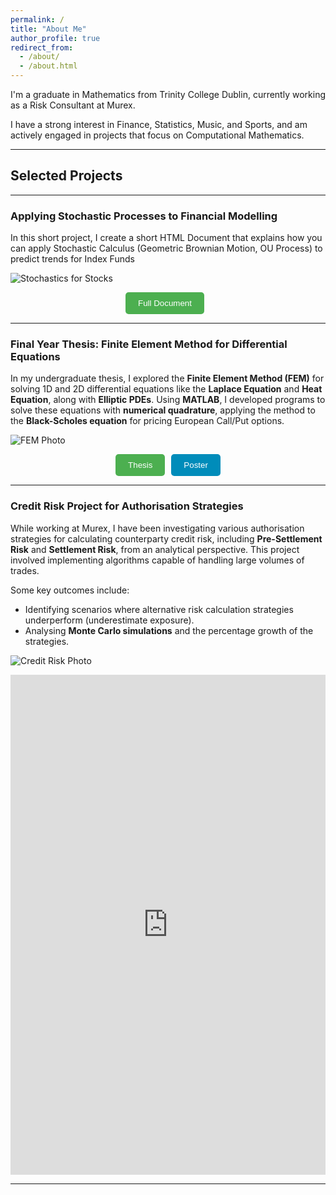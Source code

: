 ```yaml
---
permalink: /
title: "About Me"
author_profile: true
redirect_from: 
  - /about/
  - /about.html
---
```



I'm a graduate in Mathematics from Trinity College Dublin, currently working as a Risk Consultant at Murex. 

I have a strong interest in Finance, Statistics, Music, and Sports, and am actively engaged in projects that focus on Computational Mathematics.

---

## Selected Projects

---

### Applying Stochastic Processes to Financial Modelling

In this short project, I create a short HTML Document that explains how you can apply Stochastic Calculus (Geometric Brownian Motion, OU Process) to predict trends for Index Funds

![Stochastics for Stocks](/images/stock.png)
<div style="display: flex; justify-content: center;">
  <a href="_pages/GBM_Doc.html" target="_blank">
    <button style="background-color: #4CAF50; color: white; padding: 10px 20px; margin-right: 10px; border: none; border-radius: 5px; cursor: pointer;">
      Full Document
    </button>
  </a>
</div>


---

### Final Year Thesis: Finite Element Method for Differential Equations

In my undergraduate thesis, I explored the **Finite Element Method (FEM)** for solving 1D and 2D differential equations like the **Laplace Equation** and **Heat Equation**, along with **Elliptic PDEs**. Using **MATLAB**, I developed programs to solve these equations with **numerical quadrature**, applying the method to the **Black-Scholes equation** for pricing European Call/Put options.

![FEM Photo](/images/fem.png)

<div style="display: flex; justify-content: center;">
  <a href="files/femthesis.pdf" target="_blank">
    <button style="background-color: #4CAF50; color: white; padding: 10px 20px; margin-right: 10px; border: none; border-radius: 5px; cursor: pointer;">
      Thesis
    </button>
  </a>
  <a href="files/femposter.pdf" target="_blank">
    <button style="background-color: #008CBA; color: white; padding: 10px 20px; border: none; border-radius: 5px; cursor: pointer;">
      Poster
    </button>
  </a>
</div>

---

### Credit Risk Project for Authorisation Strategies

While working at Murex, I have been investigating various authorisation strategies for calculating counterparty credit risk, including **Pre-Settlement Risk** and **Settlement Risk**, from an analytical perspective. This project involved implementing algorithms capable of handling large volumes of trades. 

Some key outcomes include:
- Identifying scenarios where alternative risk calculation strategies underperform (underestimate exposure).
- Analysing **Monte Carlo simulations** and the percentage growth of the strategies.

![Credit Risk Photo](/images/cr.png)
<iframe
  src="https://mybinder.org/v2/gh/misty576/Git-Repository/HEAD"
  width="100%"
  height="800px"
  frameborder="0">
</iframe>

---


<!--

### Miscellaneous Projects in Probability + Python

These projects cover a variety of topics in **Probability** and **Python**, featuring a collection of short research papers and code that you can run yourself. The aim is to explore interesting and challenging concepts through practical examples.

![Other Photo](/images/otherimage.png)

Feel free to reach out if you'd like to discuss any of these projects or collaborate on similar topics!

-->